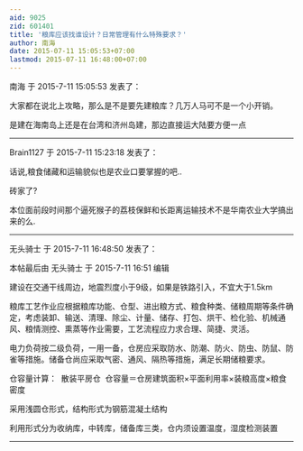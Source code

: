 ```yaml
---
aid: 9025
zid: 601401
title: '粮库应该找谁设计？日常管理有什么特殊要求？'
author: 南海
date: 2015-07-11 15:05:53+07:00
lastmod: 2015-07-11 16:48:00+07:00
---
```


南海 于 2015-7-11 15:05:53 发表了：

大家都在说北上攻略，那么是不是要先建粮库？几万人马可不是一个小开销。

是建在海南岛上还是在台湾和济州岛建，那边直接运大陆要方便一点

---------

Brain1127 于 2015-7-11 15:23:18 发表了：

话说,粮食储藏和运输貌似也是农业口要掌握的吧..

砖家了?

本位面前段时间那个逼死猴子的荔枝保鲜和长距离运输技术不是华南农业大学搞出来的么.

---------

无头骑士 于 2015-7-11 16:48:50 发表了：

本帖最后由 无头骑士 于 2015-7-11 16:51 编辑 

建设在交通干线周边，地震烈度小于9级，如果是铁路引入，不宜大于1.5km

粮库工艺作业应根据粮库功能、仓型、进出粮方式、粮食种类、储粮周期等条件确定，考虑装卸、输送、清理、除尘、计量、储存、打包、烘干、检化验、机械通风、粮情测控、熏蒸等作业需要，工艺流程应力求合理、简捷、灵活。

电力负荷按二级负荷，一用一备，仓房应采取防水、防潮、防火、防虫、防鼠、防雀等措施。储备仓尚应采取气密、通风、隔热等措施，满足长期储粮要求。 

仓容量计算：  散装平房仓  仓容量＝仓房建筑面积×平面利用率×装粮高度×粮食密度

采用浅圆仓形式，结构形式为钢筋混凝土结构

利用形式分为收纳库，中转库，储备库三类，仓内须设置温度，湿度检测装置

---------

